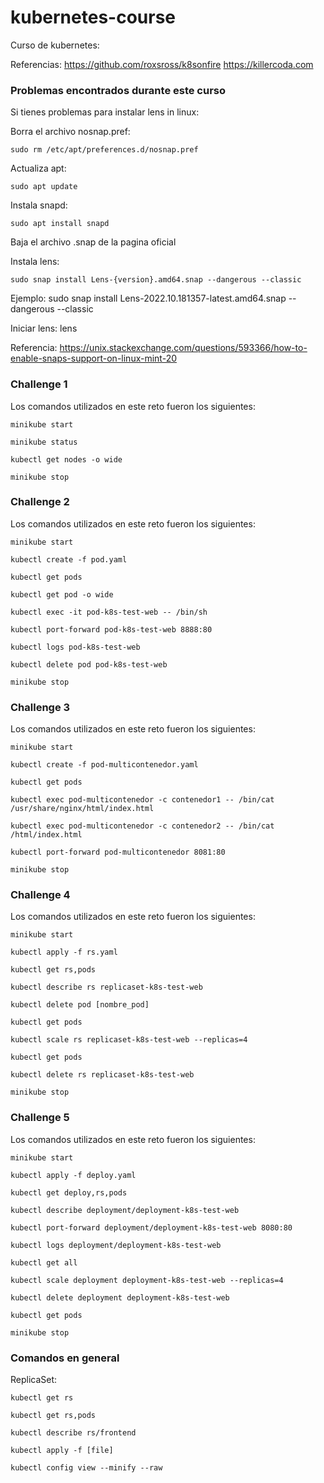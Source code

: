 # kubernetes-course
Curso de kubernetes:

Referencias:
https://github.com/roxsross/k8sonfire
https://killercoda.com

### Problemas encontrados durante este curso
Si tienes problemas para instalar lens in linux:

Borra el archivo nosnap.pref:
    
    sudo rm /etc/apt/preferences.d/nosnap.pref

Actualiza apt:

    sudo apt update

Instala snapd:

    sudo apt install snapd

Baja el archivo .snap de la pagina oficial

Instala lens:

    sudo snap install Lens-{version}.amd64.snap --dangerous --classic
Ejemplo:
    sudo snap install Lens-2022.10.181357-latest.amd64.snap --dangerous --classic

Iniciar lens:
    lens

Referencia: 
https://unix.stackexchange.com/questions/593366/how-to-enable-snaps-support-on-linux-mint-20


### Challenge 1
Los comandos utilizados en este reto fueron los siguientes:
    
    minikube start

    minikube status

    kubectl get nodes -o wide

    minikube stop

### Challenge 2
Los comandos utilizados en este reto fueron los siguientes:
    
    minikube start

    kubectl create -f pod.yaml

    kubectl get pods

    kubectl get pod -o wide

    kubectl exec -it pod-k8s-test-web -- /bin/sh

    kubectl port-forward pod-k8s-test-web 8888:80

    kubectl logs pod-k8s-test-web

    kubectl delete pod pod-k8s-test-web

    minikube stop

### Challenge 3
Los comandos utilizados en este reto fueron los siguientes:
    
    minikube start

    kubectl create -f pod-multicontenedor.yaml

    kubectl get pods

    kubectl exec pod-multicontenedor -c contenedor1 -- /bin/cat /usr/share/nginx/html/index.html

    kubectl exec pod-multicontenedor -c contenedor2 -- /bin/cat /html/index.html

    kubectl port-forward pod-multicontenedor 8081:80

    minikube stop

### Challenge 4
Los comandos utilizados en este reto fueron los siguientes:

    minikube start

    kubectl apply -f rs.yaml

    kubectl get rs,pods

    kubectl describe rs replicaset-k8s-test-web

    kubectl delete pod [nombre_pod]

    kubectl get pods

    kubectl scale rs replicaset-k8s-test-web --replicas=4

    kubectl get pods

    kubectl delete rs replicaset-k8s-test-web

    minikube stop

### Challenge 5
Los comandos utilizados en este reto fueron los siguientes:

    minikube start

    kubectl apply -f deploy.yaml

    kubectl get deploy,rs,pods

    kubectl describe deployment/deployment-k8s-test-web

    kubectl port-forward deployment/deployment-k8s-test-web 8080:80

    kubectl logs deployment/deployment-k8s-test-web
    
    kubectl get all

    kubectl scale deployment deployment-k8s-test-web --replicas=4

    kubectl delete deployment deployment-k8s-test-web

    kubectl get pods

    minikube stop

### Comandos en general
ReplicaSet:
    
    kubectl get rs
    
    kubectl get rs,pods
    
    kubectl describe rs/frontend
    
    kubectl apply -f [file]

    kubectl config view --minify --raw